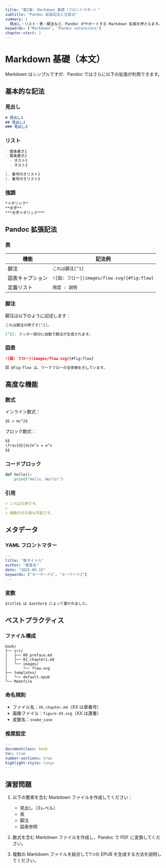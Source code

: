 ```yaml
---
title: "第2章: Markdown 基礎（フロントマター）"
subtitle: "Pandoc 拡張記法と注意点"
summary: |
  見出し・リスト・表・脚注など、Pandoc がサポートする Markdown 拡張を押さえます。
keywords: ["Markdown", "Pandoc extensions"]
chapter-start: 2
---
```


# Markdown 基礎（本文）

Markdown はシンプルですが、Pandoc ではさらに以下の拡張が利用できます。

## 基本的な記法

### 見出し

```markdown
# 見出し1
## 見出し2
### 見出し3
```

### リスト

```markdown
- 箇条書き1
- 箇条書き2
  - ネスト1
  - ネスト2

1. 番号付きリスト1
2. 番号付きリスト2
```

### 強調

```markdown
*イタリック*
**太字**
***太字イタリック***
```

## Pandoc 拡張記法

### 表

| 機能               | 記法例                                   |
|--------------------|------------------------------------------|
| 脚注               | `これは脚注[^1]`                         |
| 図表キャプション   | `![図: フロー](images/flow.svg){#fig:flow}` |
| 定義リスト         | `用語 : 説明`                            |

### 脚注

脚注は以下のように記述します：

```markdown
これは脚注の例です[^1]。

[^1]: フッター部分に自動で脚注が生成されます。
```

### 図表

```markdown
![図: フロー](images/flow.svg){#fig:flow}

図 @fig:flow は、ワークフローの全体像を示しています。
```

## 高度な機能

### 数式

インライン数式：
```markdown
$E = mc^2$
```

ブロック数式：
```markdown
$$
\frac{d}{dx}e^x = e^x
$$
```

### コードブロック

```python
def hello():
    print("Hello, World!")
```

### 引用

```markdown
> これは引用です。
> 
> 複数行の引用も可能です。
```

## メタデータ

### YAML フロントマター

```yaml
---
title: "章タイトル"
author: "著者名"
date: "2025-06-15"
keywords: ["キーワード1", "キーワード2"]
---
```

### 変数

```markdown
$title$ は $author$ によって書かれました。
```

## ベストプラクティス

### ファイル構成

```
book/
├── src/
│   ├── 00_preface.md
│   ├── 01_chapter1.md
│   └── images/
│       └── flow.svg
├── templates/
│   └── default.epub
└── Makefile
```

### 命名規則

- ファイル名：`XX_chapter.md`（XX は章番号）
- 画像ファイル：`figure-XX.svg`（XX は連番）
- 変数名：`snake_case`

### 推奨設定

```yaml
---
documentclass: book
toc: true
number-sections: true
highlight-style: tango
---
```

## 演習問題

1. 以下の要素を含む Markdown ファイルを作成してください：
   - 見出し（3レベル）
   - 表
   - 脚注
   - 図表参照

2. 数式を含む Markdown ファイルを作成し、Pandoc で PDF に変換してください。

3. 複数の Markdown ファイルを結合して1つの EPUB を生成する方法を説明してください。





